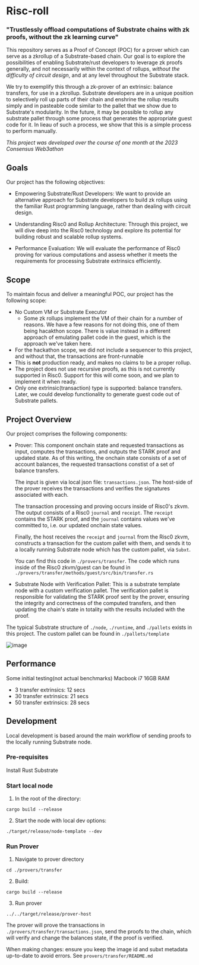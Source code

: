 # Risc-roll
### "Trustlessly offload computations of Substrate chains with zk proofs, without the zk learning curve"

This repository serves as a Proof of Concept (POC) for a prover which can serve as a zkrollup of a Substrate-based chain.  Our goal is to explore the possibilities of enabling Substrate/rust developers to leverage zk proofs generally, and not necessarily within the context of rollups, *without the difficulty of circuit design*, and at any level throughout the Substrate stack.

We try to exemplify this through a zk-prover of an extrinsic: balance transfers, for use in a zkrollup. Substrate developers are in a unique position to selectively roll up parts of their chain and enshrine the rollup results simply and in pasteable code similar to the pallet that we show due to Substrate's modularity. In the future, it may be possible to rollup any substrate pallet through some process that generates the appropriate guest code for it. In lieau of such a process, we show that this is a simple process to perform manually.

*This project was developed over the course of one month at the 2023 Consensus Web3athon*

## Goals
Our project has the following objectives:

- Empowering Substrate/Rust Developers: We want to provide an alternative approach for Substrate developers to build zk rollups using the familiar Rust programming language, rather than dealing with circuit design.

- Understanding Risc0 and Rollup Architecture: Through this project, we will dive deep into the Risc0 technology and explore its potential for building robust and scalable rollup systems.

- Performance Evaluation: We will evaluate the performance of Risc0 proving for various computations and assess whether it meets the requirements for processing Substrate extrinsics efficiently.

## Scope
To maintain focus and deliver a meaningful POC, our project has the following scope:

- No Custom VM or Substrate Executor
  - Some zk rollups implement the VM of their chain for a number of reasons. We have a few reasons for not doing this, one of them being hacakthon scope. There is value instead in a different approach of emulating pallet code in the guest, which is the approach we've taken here.
- For the hackathon scope, we did not include a sequencer to this project, and without that, the transactions are front-runnable
- This is **not** production ready, and makes no claims to be a proper rollup.
- The project does not use recursive proofs, as this is not currently supported in Risc0. Support for this will come soon, and we plan to implement it when ready.
- Only one extrinsic(transaction) type is supported: balance transfers. Later, we could develop functionality to generate guest code out of Substrate pallets.

## Project Overview
Our project comprises the following components:

- Prover: This component onchain state and requested transactions as input, computes the transactions, and outputs the STARK proof and updated state. As of this writing, the onchain state consists of a set of account balances, the requested transactions constist of a set of balance transfers.

  The input is given via local json file: `transactions.json`. The host-side of the prover receives the transactions and verifies the signatures associated with each.

  The transaction processing and proving occurs inside of Risc0's zkvm. The output consists of a Risc0 `journal` and `receipt`. The `receipt` contains the STARK proof, and the `journal` contains values we've committed to, i.e. our updated onchain state values.

  Finally, the host receives the `receipt` and `journal` from the Risc0 zkvm, constructs a transaction for the custom pallet with them, and sends it to a locally running Substrate node which has the custom pallet, via `Subxt`.

  You can find this code in `./provers/transfer`. The code which runs inside of the Risc0 zkvm/guest can be found in `./provers/transfer/methods/guest/src/bin/transfer.rs`

- Substrate Node with Verification Pallet: This is a substrate template node with a custom verification pallet. The verification pallet is responsible for validating the STARK proof sent by the prover, ensuring the integrity and correctness of the computed transfers, and then updating the chain's state in totality with the results included with the proof.

The typical Substrate structure of `./node`, `./runtime`, and `./pallets` exists in this project. The custom pallet can be found in `./pallets/template`

![image](https://github.com/justinFrevert/substrate-web3athon-2023/assets/81839854/c84f8819-57a8-46a8-8232-bcab2da2480e)

## Performance
Some initial testing(not actual benchmarks)
Macbook i7 16GB RAM
- 3 transfer extrinsics: 12 secs
- 30 transfer extrinsics: 21 secs
- 50 transfer extrinsics: 28 secs

## Development
Local development is based around the main workflow of sending proofs to the locally running Substrate node.

### Pre-requisites
Install Rust
Substrate

### Start local node
1. In the root of the directory:
```shell
cargo build --release
```
2. Start the node with local dev options:
```shell
./target/release/node-template --dev
```

### Run Prover
1. Navigate to prover directory
```shell
cd ./provers/transfer
```
2. Build:
```shell
cargo build --release
```
3. Run prover
```shell
../../target/release/prover-host
```

The prover will prove the transactions in `./provers/transfer/transactions.json`, send the proofs to the chain, which will verify and change the balances state, if the proof is verified.

When making changes: ensure you keep the image id and subxt metadata up-to-date to avoid errors. See `provers/transfer/README.md`